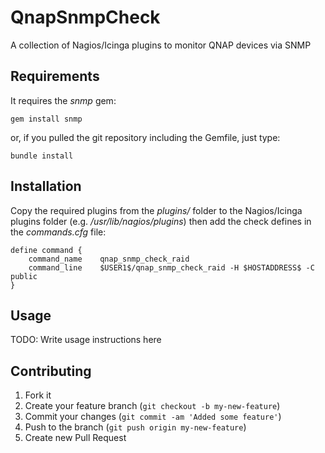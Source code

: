 # QnapSnmpCheck

A collection of Nagios/Icinga plugins to monitor QNAP devices via SNMP

## Requirements

It requires the *snmp* gem:

    gem install snmp

or, if you pulled the git repository including the Gemfile, just type:

    bundle install

## Installation

Copy the required plugins from the *plugins/* folder to the Nagios/Icinga plugins folder (e.g. _/usr/lib/nagios/plugins_) then add the check defines in the *commands.cfg* file:

    define command {
        command_name    qnap_snmp_check_raid
        command_line    $USER1$/qnap_snmp_check_raid -H $HOSTADDRESS$ -C public
    }

## Usage

TODO: Write usage instructions here

## Contributing

1. Fork it
2. Create your feature branch (`git checkout -b my-new-feature`)
3. Commit your changes (`git commit -am 'Added some feature'`)
4. Push to the branch (`git push origin my-new-feature`)
5. Create new Pull Request
